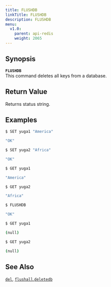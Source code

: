 ```yaml
---
title: FLUSHDB
linkTitle: FLUSHDB
description: FLUSHDB
menu:
  v1.0:
    parent: api-redis
    weight: 2065
---
```


## Synopsis
<b>`FLUSHDB`</b><br>
This command deletes all keys from a database.

## Return Value
Returns status string.

## Examples
```{.sh .copy .separator-dollar}
$ SET yuga1 "America"
```
```sh
"OK"
```
```{.sh .copy .separator-dollar}
$ SET yuga2 "Africa"
```
```sh
"OK"
```
```{.sh .copy .separator-dollar}
$ GET yuga1
```
```sh
"America"
```
```{.sh .copy .separator-dollar}
$ GET yuga2
```
```sh
"Africa"
```
```{.sh .copy .separator-dollar}
$ FLUSHDB
```
```sh
"OK"
```
```{.sh .copy .separator-dollar}
$ GET yuga1
```
```sh
(null)
```
```{.sh .copy .separator-dollar}
$ GET yuga2
```
```sh
(null)
```

## See Also
[`del`](../del/), [`flushall`](../flushall/),[`deletedb`](../deletedb/)
